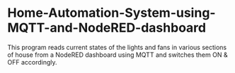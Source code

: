 # Home-Automation-System-using-MQTT-and-NodeRED-dashboard
This program reads current states of the lights and fans in various sections of house from a NodeRED dashboard using MQTT and switches them ON &amp; OFF accordingly.
